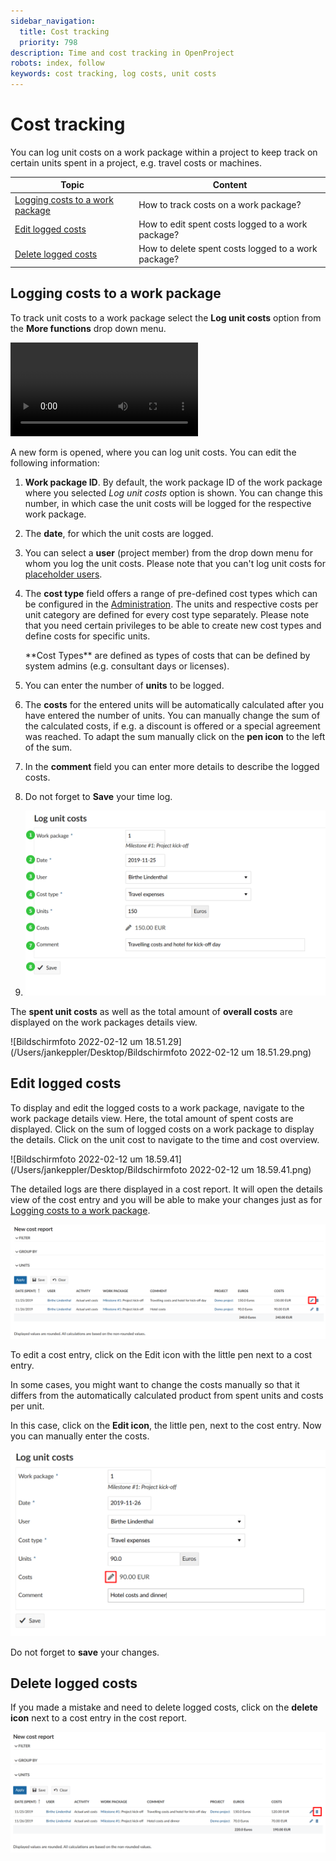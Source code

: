 ```yaml
---
sidebar_navigation:
  title: Cost tracking
  priority: 798
description: Time and cost tracking in OpenProject
robots: index, follow
keywords: cost tracking, log costs, unit costs
---
```


# Cost tracking

You can log unit costs on a work package within a project to keep track on certain units spent in a project, e.g. travel costs or machines.

| Topic                                                        | Content                                             |
| ------------------------------------------------------------ | --------------------------------------------------- |
| [Logging costs to a work package](#logging-costs-to-a-work-package) | How to track costs on a work package?               |
| [Edit logged costs](#edit-logged-costs)                      | How to edit spent costs logged to a work package?   |
| [Delete logged costs](#delete-logged-costs)                  | How to delete spent costs logged to a work package? |


## Logging costs to a work package

To track unit costs to a work package select the **Log unit costs** option from the **More functions** drop down menu.

<video src="/Users/jankeppler/Desktop/Bildschirmaufnahme 2022-02-12 um 18.44.32.mov"></video>



A new form is opened, where you can log unit costs. You can edit the following information:

1. **Work package ID**. By default, the work package ID of the work package where you selected *Log unit costs* option is shown. You can change this number, in which case the unit costs will be logged for the respective work package.

2. The **date**, for which the unit costs are logged.

3. You can select a **user** (project member) from the drop down menu for whom you log the unit costs.
   Please note that you can't log unit costs for [placeholder users](../../../system-admin-guide/users-permissions/placeholder-users).

4. The **cost type** field offers a range of pre-defined cost types which can be configured in the [Administration](../../../system-admin-guide/time-and-costs). The units and respective costs per unit category are defined for every cost type separately. Please note that you need certain privileges to be able to  create new cost types and define costs for specific units.

   <div class="glossary">**Cost Types** are defined as types of costs that can be defined by system admins (e.g. consultant days or licenses).</div>

5. You can enter the number of **units** to be logged.

6. The **costs** for the entered units will be automatically calculated  after you have entered the number of units. You can manually change the sum of the calculated costs, if e.g. a discount is offered or a special agreement was reached. To adapt the sum manually click on the **pen icon** to the left of the sum.

7. In the **comment** field you can enter more details to describe the logged costs.

8. Do not forget to **Save** your time log.

9. ![Cost-tracking-log-costs-details](Cost-tracking-log-costs-details.png)

The **spent unit costs** as well as the total amount of **overall costs** are displayed on the work packages details view.

![Bildschirmfoto 2022-02-12 um 18.51.29](/Users/jankeppler/Desktop/Bildschirmfoto 2022-02-12 um 18.51.29.png)



## Edit logged costs

To display and edit the logged costs to a work package, navigate to the work package details view. Here, the total amount of spent costs are displayed. Click on the sum of logged costs on a work package to display the details. Click on the unit cost to navigate to the time and cost overview.

![Bildschirmfoto 2022-02-12 um 18.59.41](/Users/jankeppler/Desktop/Bildschirmfoto 2022-02-12 um 18.59.41.png)

The detailed logs are there displayed in a cost report. It will open the details view of the cost entry and you will be able to make your changes just as for [Logging costs to a work package](#logging-costs-to-a-work-package).

![Edit-logged-costs-details](Edit-logged-costs-details.png)

To edit a cost entry, click on the Edit icon with the little pen next to a cost entry.

In some cases, you might want to change the costs manually so that it differs from the automatically calculated product from spent units and costs per unit.

In this case, click on the **Edit icon**, the little pen, next to the cost entry. Now you can manually enter the costs.

![Edit-costs-details](Edit-costs-details.png)

Do not forget to **save** your changes.

## Delete logged costs

If you made a mistake and need to delete logged costs, click on the **delete icon** next to a cost entry in the cost report.

![Delete-cost-entry](Delete-cost-entry.png)

